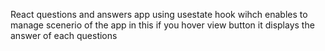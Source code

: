 React questions and answers app using usestate hook wihch enables to manage scenerio of the app 
in this if you hover view button it displays the answer of each questions
